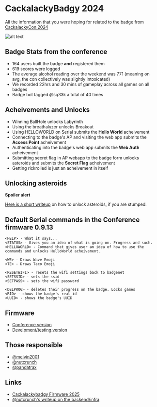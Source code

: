 # CackalackyBadgy 2024

All the information that you were hoping for related to the badge from [CackalackyCon 2024](https://cackalackycon.org/index.html) 

![alt text](https://github.com/lockfale/cackalackybadgyfirmware2024/blob/main/media/badges.jpg)

## Badge Stats from the conference 
- 164 users built the badge **and** registered them
- 619 scores were logged
- The average alcohol reading over the weekend was 771 (meaning on avg, the con collectively was slightly intoxicated)
- We recorded 22hrs and 30 mins of gameplay across all games on all badges
- Badge bot tagged @sq33k a total of 40 times

## Acheivements and Unlocks
- Winning BallHole unlocks Labyrinth
- Using the breathalyzer unlocks Breakout
- Using HELLOWORLD on Serial submits the **Hello World** acheivement
- Connecting to the badge's AP and visiting the web app submits the **Access Point** acheivement
- Authenticating into the badge's web app submits the **Web Auth** acheivement 
- Submitting secret flag in AP webapp to the badge form unlocks asteroids and submits the **Secret Flag** acheivement
- Getting rickrolled is just an acheivement in itself

## Unlocking asteroids
**Spoiler alert**

[Here is a short writeup](https://github.com/lockfale/cackalackabadgyfirmware2024/blob/main/AccessPointChallenge.md) on how to unlock asteroids, if you are stumped. 

## Default Serial commands in the Conference firmware 0.9.13
```
<HELP> - What it says...
<STATUS> - Gives you an idea of what is going on. Progress and such.
<HELLOWORLD> - Command that gives user an idea of how to use the commands and unlocks HelloWorld acheivement.

<WE> - Draws Wave Emoji
<TE> - Draws Taco Emoji

<RESETWIFI> - resets the wifi settings back to badgenet
<SETSSID> - sets the ssid
<SETPASS> - sets the wifi password

<DELPROG> - deletes their progress on the badge. Locks games
<RID> - shows the badge's real id
<UUID> - shows the badge's UUID
```
## Firmware
- [Conference version](https://github.com/lockfale/cackalackabadgyfirmware2024/tree/main/firmware/conference)
- [Develpment/testing version](https://github.com/lockfale/cackalackabadgyfirmware2024/tree/main/firmware/developers)

## Those responsible
- [@melvin2001](https://github.com/melvin2001)
- [@nutcrunch](https://github.com/persinac)
- [@pandatrax](https://github.com/pandatrax)

## Links
- [Cackalackybadgy Firmware 2025](https://github.com/lockfale/cackalackybadgyfirmware2025)
- [@nutcrunch's writeup on the backend/infra](https://medium.com/@persinac/cackalacky-con-2024-retro-backend-infra-6a5517f5c117)

